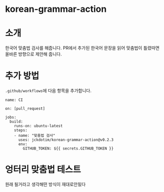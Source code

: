 # korean-grammar-action

# 소개

한국어 맞춤법 검사를 해줍니다. PR에서 추가된 한국어 문장을 읽어 맞춤법이 틀렸따면 올바른 방향으로 제안해 줍니다.

# 추가 방법

`.github/workflows`에 다음 항목을 추가합니다.

```
name: CI

on: [pull_request]

jobs:
  build:
    runs-on: ubuntu-latest
    steps:
    - name: "맞춤법 검사"
      uses: jckdotim/korean-grammar-action@v0.2.3
      env:
        GITHUB_TOKEN: ${{ secrets.GITHUB_TOKEN }}
```

# 엉터리 맞춤법 테스트

원래 될거라고 생각해떤 방식이 재대로안됬다
